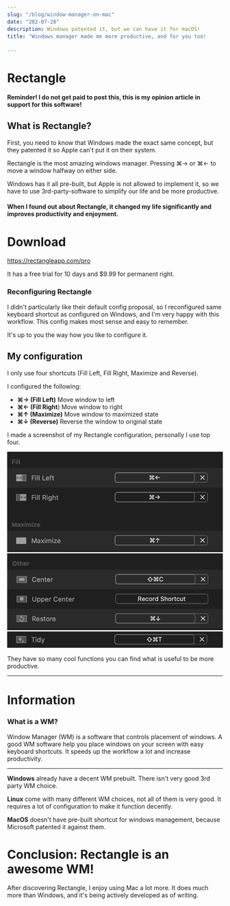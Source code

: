```yaml
---
slug: "/blog/window-manager-on-mac"
date: "202-07-28"
description: Windows patented it, but we can have it for macOS!
title: "Windows manager made me more productive, and for you too!

---
```


# Rectangle

**Reminder! I do not get paid to post this, this is my opinion article in support for this software!**

## What is Rectangle?

First, you need to know that Windows made the exact same concept, but they patented it so
Apple can't put it on their system.

Rectangle is the most amazing windows manager. Pressing ⌘→ or ⌘← to move a window halfway on either side.

Windows has it all pre-built, but Apple is not allowed to implement it,
so we have to use 3rd-party-software to simplify our life and be more productive.

#### When I found out about Rectangle, it changed my life significantly and improves productivity and enjoyment.

# Download

https://rectangleapp.com/pro

It has a free trial for 10 days and $9.99 for permanent right.

### Reconfiguring Rectangle

I didn't particularly like their default config proposal, so I reconfigured same keyboard shortcut as configured on Windows,
and I'm very happy with this workflow. This config makes most sense and easy to remember.

It's up to you the way how you like to configure it.

## My configuration

I only use four shortcuts (Fill Left, Fill Right, Maximize and Reverse).

I configured the following:

- **⌘→ (Fill Left)** Move window to left
- **⌘← (Fill Right**) Move window to right
- **⌘↑ (Maximize)** Move window to maximized state
- **⌘↓ (Reverse)** Reverse the window to original state

I made a screenshot of my Rectangle configuration, personally I use top four.

![](../../images/hookshot-shortcuts-1.png)
![](../../images/hookshot-shortcuts-2.png)
![](../../images/hookshot-tidy.png)

They have so many cool functions you can find what is useful to be more productive.

---

# Information

### What is a WM?

Window Manager (WM) is a software that controls placement of windows.
A good WM software help you place windows on your screen with easy keyboard shortcuts.
It speeds up the workflow a lot and increase productivity.

---

**Windows** already have a decent WM prebuilt. There isn't very good 3rd party WM choice.

**Linux** come with many different WM choices, not all of them is very good. It requires a lot of configuration to make it function decently.

**MacOS** doesn't have pre-built shortcut for windows management, because Microsoft patented it
against them.

# Conclusion: Rectangle is an awesome WM!

After discovering Rectangle, I enjoy using Mac a lot more. It does much more than Windows,
and it's being actively developed as of writing.
